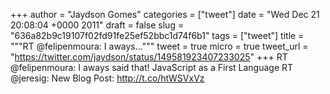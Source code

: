 
+++
author = "Jaydson Gomes"
categories = ["tweet"]
date = "Wed Dec 21 20:08:04 +0000 2011"
draft = false
slug = "636a82b9c19107f02fd91fe25ef52bbc1d74f6b1"
tags = ["tweet"]
title = """RT @felipenmoura: I aways..."""
tweet = true
micro = true
tweet_url = "https://twitter.com/jaydson/status/149581923407233025"
+++
RT @felipenmoura: I aways said that! JavaScript as a First Language RT @jeresig: New Blog Post: http://t.co/htWSVxVz
